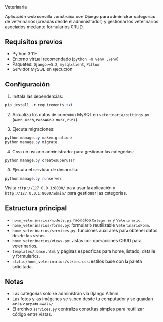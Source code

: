 Veterinaria

Aplicación web sencilla construida con Django para administrar categorías de veterinarios (creadas desde el administrador) y gestionar los veterinarios asociados mediante formularios CRUD.

## Requisitos previos

- Python 3.11+
- Entorno virtual recomendado (`python -m venv .venv`)
- Paquetes: `Django>=5.2`, `mysqlclient`, `Pillow`
- Servidor MySQL en ejecución

## Configuración

1. Instala las dependencias:

```powershell
pip install -r requirements.txt
```

2. Actualiza los datos de conexión MySQL en `veterinaria/settings.py` (`NAME`, `USER`, `PASSWORD`, `HOST`, `PORT`).

3. Ejecuta migraciones:

```powershell
python manage.py makemigrations
python manage.py migrate
```

4. Crea un usuario administrador para gestionar las categorías:

```powershell
python manage.py createsuperuser
```

5. Ejecuta el servidor de desarrollo:

```powershell
python manage.py runserver
```

Visita `http://127.0.0.1:8000/` para usar la aplicación y `http://127.0.0.1:8000/admin/` para gestionar las categorías.

## Estructura principal

- `home_veterinarios/models.py`: modelos `Categoria` y `Veterinario`.
- `home_veterinarios/forms.py`: formulario reutilizable `VeterinarioForm`.
- `home_veterinarios/services.py`: funciones auxiliares para obtener datos desde las vistas.
- `home_veterinarios/views.py`: vistas con operaciones CRUD para veterinarios.
- `templates/`: `base.html` y páginas específicas para home, listado, detalle y formularios.
- `static/home_veterinarios/styles.css`: estilos base con la paleta solicitada.

## Notas

- Las categorías solo se administran vía Django Admin.
- Las fotos y las imágenes se suben desde tu computador y se guardan en la carpeta `media/`.
- El archivo `services.py` centraliza consultas simples para reutilizar código entre vistas.
